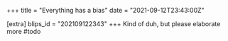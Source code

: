 +++
title = "Everything has a bias"
date = "2021-09-12T23:43:00Z"

[extra]
blips_id = "202109122343"
+++
Kind of duh, but please elaborate more #todo
